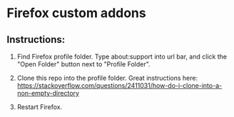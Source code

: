 # Firefox custom addons

## Instructions:

1. Find Firefox profile folder. Type about:support into url bar, and click the "Open Folder" button next to "Profile Folder".

2. Clone this repo into the profile folder. Great instructions here: https://stackoverflow.com/questions/2411031/how-do-i-clone-into-a-non-empty-directory

3. Restart Firefox.

